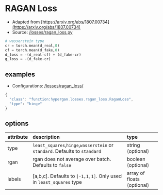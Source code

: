 # RAGAN Loss

* Adapted from [https://arxiv.org/abs/1807.00734](https://arxiv.org/abs/1807.00734)
* Source: [/losses/ragan\_loss.py](https://github.com/HyperGAN/HyperGAN/tree/pytorch/hypergan/losses/ragan_loss.py)

```python
# wasserstein type
cr = torch.mean(d_real,0)
cf = torch.mean(d_fake,0)
d_loss = -(d_real-cf) + (d_fake-cr)
g_loss = -(d_fake-cr)
```

## examples

* Configurations: [/losses/ragan\_loss/](https://github.com/HyperGAN/HyperGAN/tree/pytorch/hypergan/configurations/components/losses/ragan_loss/)

```javascript
{
  "class": "function:hypergan.losses.ragan_loss.RaganLoss",
  "type": "hinge"
}
```

## options

| attribute | description | type |
| :--- | :--- | :--- |
| type | `least_squares`,`hinge`,`wasserstein` or `standard`.  Defaults to `standard` | string \(optional\) |
| rgan | rgan does not average over batch.  Defaults to `false` | boolean \(optional\) |
| labels | \[a,b,c\].  Defaults to `[-1,1,1]`.  Only used in `least_squares` type | array of floats \(optional\) |

